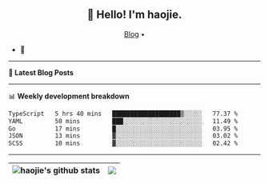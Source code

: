 <h2 align="center">👋 Hello! I'm haojie.</h2>
<p align="center">
  <a href="https://aoyouer.com">Blog</a> •
</p>


- 🔭 


-------

**📝 Latest Blog Posts**


-------

📊 **Weekly development breakdown**
<!--START_SECTION:waka-->

```txt
TypeScript   5 hrs 40 mins   ███████████████████▒░░░░░   77.37 %
YAML         50 mins         ███░░░░░░░░░░░░░░░░░░░░░░   11.49 %
Go           17 mins         █░░░░░░░░░░░░░░░░░░░░░░░░   03.95 %
JSON         13 mins         ▓░░░░░░░░░░░░░░░░░░░░░░░░   03.02 %
SCSS         10 mins         ▓░░░░░░░░░░░░░░░░░░░░░░░░   02.42 %
```

<!--END_SECTION:waka-->

-------



| <img align="center" src="https://github-readme-stats.vercel.app/api?username=haojie06&show_icons=true&theme=graywhite&show_icons=true&count_private=true&include_all_commits=true&hide_border=true" alt="haojie's github stats" /> | <img align="center" src="https://github-readme-stats.vercel.app/api/top-langs/?username=haojie06&layout=compact&theme=graywhite&hide_border=true&hide=css,html" /> |
| ------------- | ------------- |


